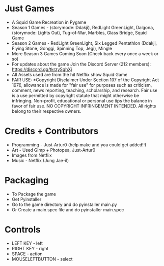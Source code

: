 # Just Games
- A Squid Game Recreation in Pygame
- Season 1 Games - (storymode: Ddakji), RedLight GreenLight, Dalgona, (storymode: Lights Out), Tug-of-War, Marbles, Glass Bridge, Squid Game
- Season 2 Games - RedLight GreenLight, Six Legged Pentathlon (Ddakji, Flying Stone, Gonggi, Spinning Top, Jegi), Mingle
- More Season 3 Games Coming Soon (Check back every once a week or so)
- For updates about the game Join the Discord Server (212 members): https://discord.gg/tkrzySghXj
- All Assets used are from the hit Netflix show Squid Game
- FAIR USE: *Copyright Disclaimer Under Section 107 of the Copyright Act 1976, allowance is made for "fair use" for purposes such as criticism, comment, news reporting, teaching, scholarship, and research. Fair use is a use permitted by copyright statute that might otherwise be infringing. Non-profit, educational or personal use tips the balance in favor of fair use. NO COPYRIGHT INFRINGEMENT INTENDED. All rights belong to their respective owners.
# Credits + Contributors
- Programming - Just-Artur0 (help make and you could get added!!)
- Art - Used Gimp + Photopea, Just-Artur0
- Images from Netflix
- Music - Netflix (Jung Jae-il)
# Packaging
- To Package the game
- Get Pyinstaller
- Go to the game directory and do pyinstaller main.py
- Or Create a main.spec file and do pyinstaller main.spec
# Controls
- LEFT KEY - left
- RIGHT KEY - right
- SPACE - action
- MOUSELEFTBUTTON - select
